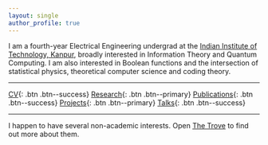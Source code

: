 ```yaml
---
layout: single
author_profile: true
---
```


I am a fourth-year Electrical Engineering undergrad at the [Indian Institute of Technology, Kanpur](http://www.iitk.ac.in/), broadly interested in Information Theory and Quantum Computing. I am also interested in Boolean functions and the intersection of statistical physics, theoretical computer science and coding theory.

---

[CV](/assets/cv.pdf){: .btn .btn--success} [Research](#link){: .btn .btn--primary} [Publications](#link){: .btn .btn--success} [Projects](#link){: .btn .btn--primary} [Talks](#link){: .btn .btn--success}

---

I happen to have several non-academic interests. Open [The Trove](/trove) to find out more about them.